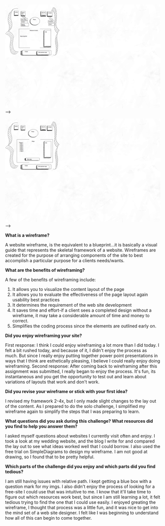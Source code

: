 <!--![Wireframe blog index](imgs/2.8 blog.index.html.png)-->

<!--![Wireframe home index](imgs/2.8 simple-index.html.png)-->

![Wireframe home index](imgs/updated_wireframe-index.jpg)-->

![Wireframe home index](imgs/updated_wireframe-blog-index.jpg)-->

<b>What is a wireframe?</b>

A website wireframe, is the equivalent to a blueprint...it is basically a visual guide that represents the skeletal framework of a website. Wireframes are created for the purpose of arranging components of the site to best accomplish a particular purpose for a clients needs/wants.

<b>What are the benefits of wireframing?</b>

A few of the benefits of wireframing include:

1. It allows you to visualize the content layout of the page
2. It allows you to evaluate the effectiveness of the page layout again usability best practices
3. It determines the requirement of the web site development
4. It saves time and effort-if a client sees a completed design without a wireframe, it may take a considerable amount of time and money to correct.
5. Simplifies the coding process since the elements are outlined early on.

<b>Did you enjoy wireframing your site?</b>

First response: I think I could enjoy wireframing a lot more than I did today. I felt a bit rushed today, and because of it, I didn't enjoy the process as much. But since I really enjoy putting together power point presentations in ways that I think are esthetically pleasing, I believe I could really enjoy doing wireframing. Second response: After coming back to wireframing after this assignment was submitted, I really began to enjoy the process. It's fun, its instantaneous and you get the opportunity to test out and learn about variations of layouts that work and don't work.

<b>Did you revise your wireframe or stick with your first idea?</b>

I revised my framework 2-4x, but I only made slight changes to the lay out of the content. As I prepared to do the solo challenge, I simplified my wireframe again to simplify the steps that I was preparing to learn.

<b>What questions did you ask during this challenge? What resources did you find to help you answer them? </b>

I asked myself questions about websites I currently visit often and enjoy. I took a look at my wedding website, and the blog I write for and compared the lay out to see what ideas worked well that I could borrow. I also used the free trial on SimpleDiagrams to design my wireframe. I am not good at drawing, so I found that to be pretty helpful.

<b>Which parts of the challenge did you enjoy and which parts did you find tedious? </b>

I am still having issues with relative path. I kept getting a blue box with a question mark for my imgs. I also didn't enjoy the process of looking for a free-site I could use that was intuitive to me. I know that it'll take time to figure out which resources work best, but since I am still learning a lot, it felt tedious trying to find the one that I could use easily. I enjoyed greating the wireframe, I thought that process was a little fun, and it was nice to get into the mind set of a web site designer. I felt like I was beginning to understand how all of this can begin to come together.
